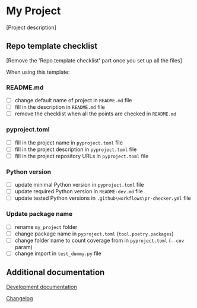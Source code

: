 # My Project

[Project description]

## Repo template checklist

[Remove the 'Repo template checklist' part once you set up all the files]

When using this template:

### README.md

- [ ] change default name of project in `README.md` file
- [ ] fill in the description in `README.md` file
- [ ] remove the checklist when all the points are checked in `README.md`

### pyproject.toml

- [ ] fill in the project name in `pyproject.toml` file
- [ ] fill in the project description in `pyproject.toml` file
- [ ] fill in the project repository URLs in `pyproject.toml` file

### Python version

- [ ] update minimal Python version in `pyproject.toml` file
- [ ] update required Python version in `README-dev.md` file
- [ ] update tested Python versions in `.github\workflows\pr-checker.yml` file

### Update package name

- [ ] rename `my_project` folder
- [ ] change package name in `pyproject.toml` (`tool.poetry.packages`)
- [ ] change folder name to count coverage from in `pyproject.toml` (`--cov` param)
- [ ] change import in `test_dummy.py` file

## Additional documentation

[Development documentation](README-DEV.md)

[Changelog](CHANGELOG.md)
